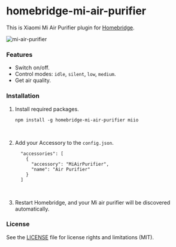 # homebridge-mi-air-purifier

This is Xiaomi Mi Air Purifier plugin for [Homebridge](https://github.com/nfarina/homebridge). 

![mi-air-purifier](https://cloud.githubusercontent.com/assets/73107/26249685/1d0ae78c-3cda-11e7-8b64-71e8d4323a3e.jpg)

### Features

* Switch on/off.
* Control modes: `idle`, `silent`, `low`, `medium`.
* Get air quality.



### Installation

1. Install required packages.

   ```
   npm install -g homebridge-mi-air-purifier miio
   ```

   ​

2. Add your Accessory to the `config.json`.

   ```
     "accessories": [
       {
         "accessory": "MiAirPurifier",
         "name": "Air Purifier"
       }
     ]
   ```

   ​

3. Restart Homebridge, and your Mi air purifier will be discovered automatically.



### License

See the [LICENSE](https://github.com/seikan/homebridge-mi-air-purifier/blob/master/LICENSE.md) file for license rights and limitations (MIT).



